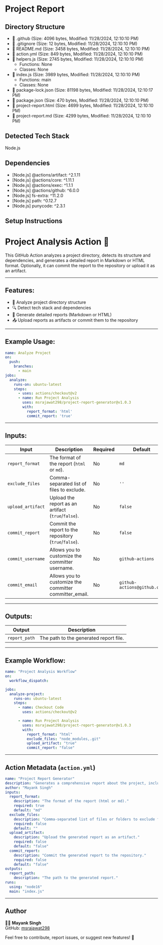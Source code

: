# Project Report

## Directory Structure
- 📂 .github (Size: 4096 bytes, Modified: 11/28/2024, 12:10:10 PM)
- 📄 .gitignore (Size: 12 bytes, Modified: 11/28/2024, 12:10:10 PM)
- 📄 README.md (Size: 3458 bytes, Modified: 11/28/2024, 12:10:10 PM)
- 📄 action.yml (Size: 849 bytes, Modified: 11/28/2024, 12:10:10 PM)
- 📄 helpers.js (Size: 2745 bytes, Modified: 11/28/2024, 12:10:10 PM)
  - Functions: None
  - Classes: None
- 📄 index.js (Size: 3989 bytes, Modified: 11/28/2024, 12:10:10 PM)
  - Functions: main
  - Classes: None
- 📄 package-lock.json (Size: 81198 bytes, Modified: 11/28/2024, 12:10:17 PM)
- 📄 package.json (Size: 470 bytes, Modified: 11/28/2024, 12:10:10 PM)
- 📄 project-report.html (Size: 4699 bytes, Modified: 11/28/2024, 12:10:10 PM)
- 📄 project-report.md (Size: 4299 bytes, Modified: 11/28/2024, 12:10:10 PM)
      
## Detected Tech Stack
Node.js
      
## Dependencies
- [Node.js] @actions/artifact: ^2.1.11
- [Node.js] @actions/core: ^1.11.1
- [Node.js] @actions/exec: ^1.1.1
- [Node.js] @actions/github: ^6.0.0
- [Node.js] fs-extra: ^11.2.0
- [Node.js] path: ^0.12.7
- [Node.js] punycode: ^2.3.1
      
## Setup Instructions
# Project Analysis Action 🚀

This GitHub Action analyzes a project directory, detects its structure and dependencies, and generates a detailed report in Markdown or HTML format. Optionally, it can commit the report to the repository or upload it as an artifact.

---

## Features:
- 📂 Analyze project directory structure
- 🔍 Detect tech stack and dependencies
- 📝 Generate detailed reports (Markdown or HTML)
- 📤 Upload reports as artifacts or commit them to the repository

---

## Example Usage:

```yaml
name: Analyze Project
on:
  push:
    branches:
      - main
jobs:
  analyze:
    runs-on: ubuntu-latest
    steps:
      - uses: actions/checkout@v2
      - name: Run Project Analysis
        uses: msrajawat298/project-report-generator@v1.0.3
        with:
          report_format: 'html'
          commit_report: 'true'
```

---

## Inputs:

| **Input**         | **Description**                                   | **Required** | **Default** |
|--------------------|---------------------------------------------------|--------------|-------------|
| `report_format`    | The format of the report (`html` or `md`).        | No          | `md`        |
| `exclude_files`    | Comma-separated list of files to exclude.         | No           | `''`        |
| `upload_artifact`  | Upload the report as an artifact (`true`/`false`).| No           | `false`     |
| `commit_report`    | Commit the report to the repository (`true`/`false`). | No           | `false`     |
| `commit_username`    | Allows you to customize the committer username. | No           | `github-actions`     |
| `commit_email`    | Allows you to customize the committer committer_email. | No           | `github-actions@github.com`     |


---

## Outputs:

| **Output**      | **Description**                            |
|------------------|--------------------------------------------|
| `report_path`    | The path to the generated report file.     |

---

## Example Workflow:

```yaml
name: "Project Analysis Workflow"
on:
  workflow_dispatch:

jobs:
  analyze-project:
    runs-on: ubuntu-latest
    steps:
      - name: Checkout Code
        uses: actions/checkout@v2

      - name: Run Project Analysis
        uses: msrajawat298/project-report-generator@v1.0.3
        with:
          report_format: "html"
          exclude_files: "node_modules,.git"
          upload_artifact: "true"
          commit_report: "false"
```

---

## Action Metadata (`action.yml`)

```yaml
name: "Project Report Generator"
description: "Generates a comprehensive report about the project, including directory structure, tech stack, and usage."
author: "Mayank Singh"
inputs:
  report_format:
    description: "The format of the report (html or md)."
    required: true
    default: "md"
  exclude_files:
    description: "Comma-separated list of files or folders to exclude from analysis."
    required: false
    default: ""
  upload_artifact:
    description: "Upload the generated report as an artifact."
    required: false
    default: "false"
  commit_report:
    description: "Commit the generated report to the repository."
    required: false
    default: "false"
outputs:
  report_path:
    description: "The path to the generated report."
runs:
  using: "node16"
  main: "index.js"
```

---

## Author

👨‍💻 **Mayank Singh**  
GitHub: [msrajawat298](https://github.com/msrajawat298)

Feel free to contribute, report issues, or suggest new features! 🚀